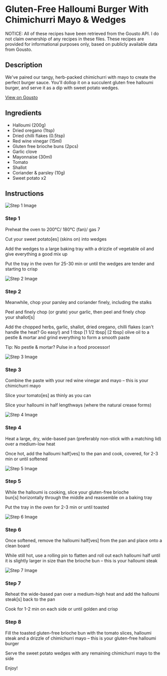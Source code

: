 # Gluten-Free Halloumi Burger With Chimichurri Mayo & Wedges

NOTICE: All of these recipes have been retrieved from the Gousto API. I do not claim ownership of any recipes in these files. These recipes are provided for informational purposes only, based on publicly available data from Gousto.

## Description

We've paired our tangy, herb-packed chimichurri with mayo to create the perfect burger sauce. You'll dollop it on a succulent gluten free halloumi burger, and serve it as a dip with sweet potato wedges.

[View on Gousto](https://www.gousto.co.uk/recipes/cookbook/gluten-free-halloumi-burger-with-chimichurri-mayo-wedges)

## Ingredients

- Halloumi (200g)
- Dried oregano (1tsp)
- Dried chilli flakes (0.5tsp)
- Red wine vinegar (15ml)
- Gluten free brioche buns (2pcs)
- Garlic clove
- Mayonnaise (30ml)
- Tomato
- Shallot
- Coriander & parsley (10g)
- Sweet potato x2

## Instructions

![Step 1 Image](https://production-media.gousto.co.uk/cms/recipe-step-image/step-1-1681209083446-x200.jpg)

### Step 1

Preheat the oven to 200°C/ 180°C (fan)/ gas 7

Cut your sweet potato[es] (skins on) into wedges

Add the wedges to a large baking tray with a drizzle of vegetable oil and give everything a good mix up

Put the tray in the oven for 25-30 min or until the wedges are tender and starting to crisp

![Step 2 Image](https://production-media.gousto.co.uk/cms/recipe-step-image/step-2-1681209087222-x200.jpg)

### Step 2

Meanwhile, chop your parsley and coriander finely, including the stalks

Peel and finely chop (or grate) your garlic, then peel and finely chop your shallot[s]

Add the chopped herbs, garlic, shallot, dried oregano, chilli flakes (can't handle the heat? Go easy!) and 1 tbsp <span class="text-purple">[1 1/2 tbsp]</span> <span class="text-danger">[2 tbsp]</span> olive oil to a pestle & mortar and grind everything to form a smooth paste

Tip: No pestle & mortar? Pulse in a food processor!

![Step 3 Image](https://production-media.gousto.co.uk/cms/recipe-step-image/Step-3-1681209090894-x200.jpg)

### Step 3

Combine the paste with your red wine vinegar and mayo – this is your chimichurri mayo

Slice your tomato[es] as thinly as you can

Slice your halloumi in half lengthways (where the natural crease forms)

![Step 4 Image](https://production-media.gousto.co.uk/cms/recipe-step-image/step-4-1681209094436-x200.jpg)

### Step 4

Heat a large, dry, wide-based pan (preferably non-stick with a matching lid) over a medium-low heat

Once hot, add the halloumi half[ves] to the pan and cook, covered, for 2-3 min or until softened

![Step 5 Image](https://production-media.gousto.co.uk/cms/recipe-step-image/step-5-1681209097495-x200.jpg)

### Step 5

While the halloumi is cooking, slice your gluten-free brioche bun[s] horizontally through the middle and reassemble on a baking tray

Put the tray in the oven for 2-3 min or until toasted

![Step 6 Image](https://production-media.gousto.co.uk/cms/recipe-step-image/step-6-1681209100970-x200.jpg)

### Step 6

Once softened, remove the halloumi half[ves] from the pan and place onto a clean board

While still hot, use a rolling pin to flatten and roll out each halloumi half until it is slightly larger in size than the brioche bun – this is your halloumi steak

![Step 7 Image](https://production-media.gousto.co.uk/cms/recipe-step-image/step-7-1681209103957-x200.jpg)

### Step 7

Reheat the wide-based pan over a medium-high heat and add the halloumi steak[s] back to the pan

Cook for 1-2 min on each side or until golden and crisp

### Step 8

Fill the toasted gluten-free brioche bun with the tomato slices, halloumi steak and a drizzle of chimichurri mayo – this is your gluten-free halloumi burger

Serve the sweet potato wedges with any remaining chimichurri mayo to the side

Enjoy!

